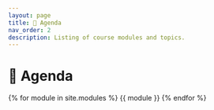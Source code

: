 ```yaml
---
layout: page
title: 📅 Agenda
nav_order: 2
description: Listing of course modules and topics.
---
```


# 📅 Agenda

{% for module in site.modules %}
{{ module }}
{% endfor %}
